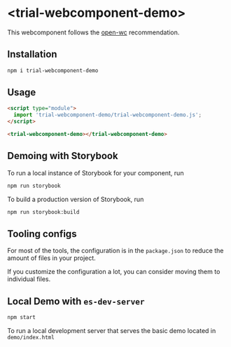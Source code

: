 # \<trial-webcomponent-demo>

This webcomponent follows the [open-wc](https://github.com/open-wc/open-wc) recommendation.

## Installation
```bash
npm i trial-webcomponent-demo
```

## Usage
```html
<script type="module">
  import 'trial-webcomponent-demo/trial-webcomponent-demo.js';
</script>

<trial-webcomponent-demo></trial-webcomponent-demo>
```

## Demoing with Storybook
To run a local instance of Storybook for your component, run
```bash
npm run storybook
```

To build a production version of Storybook, run
```bash
npm run storybook:build
```


## Tooling configs

For most of the tools, the configuration is in the `package.json` to reduce the amount of files in your project.

If you customize the configuration a lot, you can consider moving them to individual files.

## Local Demo with `es-dev-server`
```bash
npm start
```
To run a local development server that serves the basic demo located in `demo/index.html`
